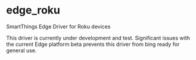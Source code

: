 # edge_roku
SmartThings Edge Driver for Roku devices

This driver is currently under development and test. Significant issues with the current Edge platform beta prevents this driver from bing ready for general use.
